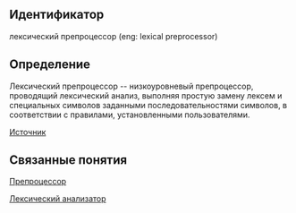 ## Идентификатор
лексический препроцессор (eng: lexical preprocessor)


## Определение
Лексический препроцессор -- низкоуровневый препроцессор, проводящий лексический анализ, выполняя простую замену лексем и 
специальных символов заданными последовательностями символов, в соответствии с правилами, установленными пользователями.

[Источник](https://docs.microsoft.com/en-us/cpp/preprocessor/preprocessor?view=msvc-170)


## Связанные понятия
[Препроцессор](preprocessor.md)

[Лексический анализатор](lexical_analyzer.md)
